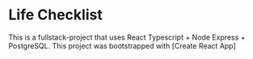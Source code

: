 # Life Checklist

This is a fullstack-project that uses React Typescript + Node Express + PostgreSQL.
This project was bootstrapped with [Create React App]

##

###
